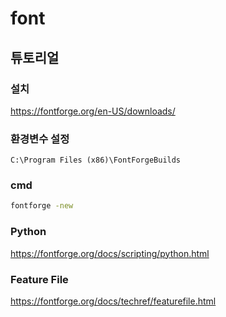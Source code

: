 # font
## 튜토리얼
### 설치
https://fontforge.org/en-US/downloads/
### 환경변수 설정
`C:\Program Files (x86)\FontForgeBuilds`
### cmd
```sh
fontforge -new
```
### Python
https://fontforge.org/docs/scripting/python.html
### Feature File
https://fontforge.org/docs/techref/featurefile.html